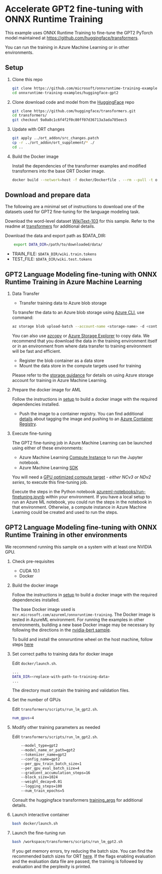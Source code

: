 # Accelerate GPT2 fine-tuning with ONNX Runtime Training

This example uses ONNX Runtime Training to fine-tune the GPT2 PyTorch model maintained at https://github.com/huggingface/transformers.

You can run the training in Azure Machine Learning or in other environments.

## Setup

1. Clone this repo

    ```bash
    git clone https://github.com/microsoft/onnxruntime-training-examples.git
    cd onnxruntime-training-examples/huggingface-gpt2
    ```

2. Clone download code and model from the [HuggingFace](https://github.com/huggingface/transformers) repo

    ```bash
    git clone https://github.com/huggingface/transformers.git
    cd transformers/
    git checkout 9a0a8c1c6f4f2f0c80ff07d36713a3ada785eec5
    ```

3. Update with ORT changes

    ```bash
    git apply ../ort_addon/src_changes.patch
    cp -r ../ort_addon/ort_supplement/* ./
    cd ..
    ```

4. Build the Docker image

    Install the dependencies of the transformer examples and modified transformers into the base ORT Docker image.

    ```bash
    docker build --network=host -f docker/Dockerfile . --rm --pull -t onnxruntime-gpt
    ```

## Download and prepare data

The following are a minimal set of instructions to download one of the datasets used for GPT2 fine-tuning for the language modeling task.

Download the word-level dataset [WikiText-103](https://blog.einstein.ai/the-wikitext-long-term-dependency-language-modeling-dataset/) for this sample.
Refer to the readme at [transformers](https://github.com/huggingface/transformers/tree/master/examples/language-modeling#language-model-training) for additional details.

Download the data and export path as $DATA_DIR:

```bash
    export DATA_DIR=/path/to/downloaded/data/
```

* TRAIN_FILE: `$DATA_DIR/wiki.train.tokens`
* TEST_FILE: `$DATA_DIR/wiki.test.tokens`

## GPT2 Language Modeling fine-tuning with ONNX Runtime Training in Azure Machine Learning

1. Data Transfer

    * Transfer training data to Azure blob storage

    To transfer the data to an Azure blob storage using [Azure CLI](https://docs.microsoft.com/en-us/cli/azure/install-azure-cli?view=azure-cli-latest), use command:
    ```bash
    az storage blob upload-batch --account-name <storage-name> -d <container-name> -s $DATA_DIR
    ```

    You can also use [azcopy](https://docs.microsoft.com/en-us/azure/storage/common/storage-use-azcopy-v10) or [Azure Storage Explorer](https://azure.microsoft.com/en-us/features/storage-explorer/) to copy data.
    We recommend that you download the data in the training environment itself or in an environment from where data transfer to training environment will be fast and efficient.

    * Register the blob container as a data store
    * Mount the data store in the compute targets used for training

    Please refer to the [storage guidance](https://docs.microsoft.com/en-us/azure/machine-learning/how-to-access-data#storage-guidance) for details on using Azure storage account for training in Azure Machine Learning.

2. Prepare the docker image for AML

    Follow the instructions in [setup](#Setup) to build a docker image with the required dependencies installed.

    - Push the image to a container registry. You can find additional [details](https://docs.microsoft.com/en-us/azure/container-registry/container-registry-get-started-docker-cli) about tagging the image and pushing to an [Azure Container Registry](https://docs.microsoft.com/en-us/azure/container-registry/).

3. Execute fine-tuning

    The GPT2 fine-tuning job in Azure Machine Learning can be launched using either of these environments:

    * Azure Machine Learning [Compute Instance](https://docs.microsoft.com/en-us/azure/machine-learning/concept-compute-instance) to run the Jupyter notebook.
    * Azure Machine Learning [SDK](https://docs.microsoft.com/en-us/python/api/overview/azure/ml/?view=azure-ml-py)

    You will need a [GPU optimized compute target](https://docs.microsoft.com/en-us/azure/machine-learning/how-to-set-up-training-targets#amlcompute) - _either NCv3 or NDv2 series_, to execute this fine-tuning job.

    Execute the steps in the Python notebook [azureml-notebooks/run-finetuning.ipynb](azureml-notebooks/run-finetuning.ipynb) within your environment. If you have a local setup to run an Azure ML notebook, you could run the steps in the notebook in that environment. Otherwise, a compute instance in Azure Machine Learning could be created and used to run the steps.

## GPT2 Language Modeling fine-tuning with ONNX Runtime Training in other environments

We recommend running this sample on a system with at least one NVIDIA GPU.

1. Check pre-requisites

    * CUDA 10.1
    * Docker

2. Build the docker image

    Follow the instructions in [setup](#Setup) to build a docker image with the required dependencies installed.

    The base Docker image used is `mcr.microsoft.com/azureml/onnxruntime-training`. The Docker image is tested in AzureML environment. For running the examples in other environments, building a new base Docker image may be necessary by following the directions in the [nvidia-bert sample](../nvidia-bert/README.md).

    To build and install the onnxruntime wheel on the host machine, follow steps [here](https://github.com/microsoft/onnxruntime/blob/master/BUILD.md#Training)

3. Set correct paths to training data for docker image

   Edit `docker/launch.sh`.

   ```bash
   ...
   DATA_DIR=<replace-with-path-to-training-data>
   ...
   ```

   The directory must contain the training and validation files.

4. Set the number of GPUs

    Edit `transformers/scripts/run_lm_gpt2.sh`.

    ```bash
    num_gpus=4
    ```

5. Modify other training parameters as needed

    Edit `transformers/scripts/run_lm_gpt2.sh`.

    ```bash
        --model_type=gpt2
        --model_name_or_path=gpt2
        --tokenizer_name=gpt2  
        --config_name=gpt2  
        --per_gpu_train_batch_size=1  
        --per_gpu_eval_batch_size=4  
        --gradient_accumulation_steps=16
        --block_size=1024  
        --weight_decay=0.01
        --logging_steps=100
        --num_train_epochs=5
    ```

    Consult the huggingface transformers [training_args](https://github.com/huggingface/transformers/blob/master/src/transformers/training_args.py) for additional details.

6. Launch interactive container

    ```bash
    bash docker/launch.sh
    ```

7. Launch the fine-tuning run

    ```bash
    bash /workspace/transformers/scripts/run_lm_gpt2.sh
    ```

    If you get memory errors, try reducing the batch size. You can find the recommended batch sizes for ORT [here](azureml-notebooks/run-finetuning.ipynb###Creat-Estimator).
    If the flags enabling evaluation and the evaluation data file are passed, the training is followed by evaluation and the perplexity is printed.